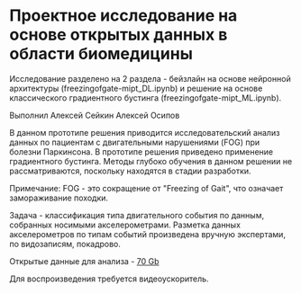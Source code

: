 # Проектное исследование на основе открытых данных в области биомедицины

Исcледование разделено на 2 раздела - бейзлайн на основе нейронной архитектуры (freezingofgate-mipt_DL.ipynb) и решение на основе классического градиентного бустинга (freezingofgate-mipt_ML.ipynb).

Выполнил Алексей Сейкин Алексей Осипов

В данном прототипе решения приводится исследовательский анализ данных по пациентам с двигательными нарушениями (FOG) при болезни Паркинсона. В прототипе решения приведено применение градиентного бустинга. Методы глубоко обучения в данном решении не рассматриваются, поскольку находятся в стадии разработки.

Примечание: FOG - это сокращение от "Freezing of Gait", что означает замораживание походки.

Задача - классификация типа двигательного события по данным, собранных носимыми акселерометрами. Разметка данных акселерометров по типам событий произведена вручную экспертами, по видозаписям, покадрово.

Открытые данные для анализа - [70 Gb](https://www.kaggle.com/competitions/tlvmc-parkinsons-freezing-gait-prediction/data)

Для воспроизведения требуется видеоускоритель.